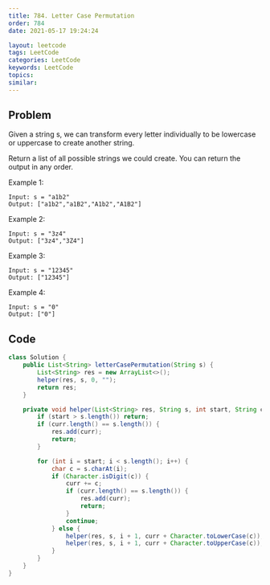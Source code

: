 ```yaml
---
title: 784. Letter Case Permutation
order: 784
date: 2021-05-17 19:24:24

layout: leetcode
tags: LeetCode
categories: LeetCode
keywords: LeetCode
topics:
similar:
---
```


## Problem

Given a string s, we can transform every letter individually to be lowercase or uppercase to create another string.

Return a list of all possible strings we could create. You can return the output in any order.



Example 1:
```
Input: s = "a1b2"
Output: ["a1b2","a1B2","A1b2","A1B2"]
```
Example 2:
```
Input: s = "3z4"
Output: ["3z4","3Z4"]
```
Example 3:
```
Input: s = "12345"
Output: ["12345"]
```
Example 4:
```
Input: s = "0"
Output: ["0"]
```
## Code

```java
class Solution {
    public List<String> letterCasePermutation(String s) {
        List<String> res = new ArrayList<>();
        helper(res, s, 0, "");
        return res;
    }

    private void helper(List<String> res, String s, int start, String curr) {
        if (start > s.length()) return;
        if (curr.length() == s.length()) {
            res.add(curr);
            return;
        }

        for (int i = start; i < s.length(); i++) {
            char c = s.charAt(i);
            if (Character.isDigit(c)) {
                curr += c;
                if (curr.length() == s.length()) {
                    res.add(curr);
                    return;
                }
                continue;
            } else {
                helper(res, s, i + 1, curr + Character.toLowerCase(c));
                helper(res, s, i + 1, curr + Character.toUpperCase(c));
            }
        }
    }
}
```
